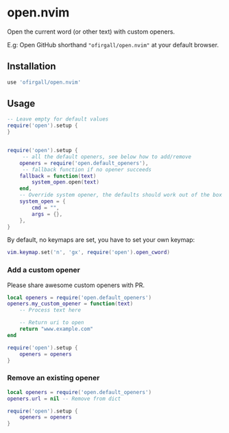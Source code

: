 # open.nvim
Open the current word (or other text) with custom openers.

E.g: Open GitHub shorthand `"ofirgall/open.nvim"` at your default browser.

## Installation
```lua
use 'ofirgall/open.nvim'
```

## Usage
```lua
-- Leave empty for default values
require('open').setup {
}


require('open').setup {
     -- all the default openers, see below how to add/remove
    openers = require('open.default_openers'),
     -- fallback function if no opener succeeds
    fallback = function(text)
        system_open.open(text)
    end,
    -- Override system opener, the defaults should work out of the box
    system_open = {
        cmd = "",
        args = {},
    },
}
```

By default, no keymaps are set, you have to set your own keymap:
```lua
vim.keymap.set('n', 'gx', require('open').open_cword)
```

### Add a custom opener
Please share awesome custom openers with PR.
```lua
local openers = require('open.default_openers')
openers.my_custom_opener = function(text)
    -- Process text here

    -- Return uri to open
    return "www.example.com"
end

require('open').setup {
    openers = openers
}
```

### Remove an existing opener
```lua
local openers = require('open.default_openers')
openers.url = nil -- Remove from dict

require('open').setup {
    openers = openers
}
```

